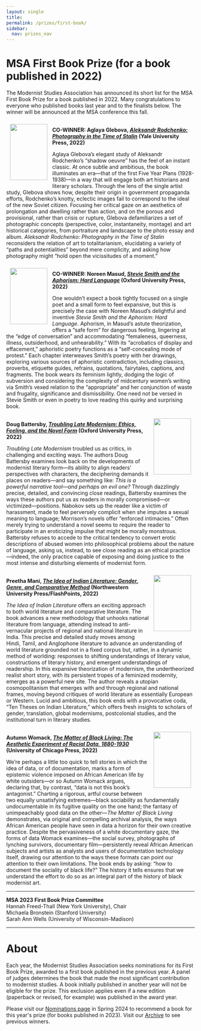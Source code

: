 ```yaml
---
layout: single
title: 
permalink: /prizes/first-book/
sidebar:
  nav: prizes_nav
---
```


<!-- #BeginEditable "content" -->
<h1>MSA First Book Prize (for a book published in 2022)</h1>
<p>The Modernist Studies Association has announced its short list for
	the MSA First Book Prize for a book published in 2022. Many
	congratulations to everyone who published books last year and to the
	finalists below. The winner will be announced at the MSA conference
	this fall.</p>
<!-- FIRST NOMINEE -->
<div>
	<img src="https://yale-press-us.imgix.net/covers/9780300254037.jpg"
		width="100" height="150" align="left" style="padding:10px;" />
	<p>
		<br />
		<strong>CO-WINNER: Aglaya Glebova, <em><a
					href="https://yalebooks.yale.edu/book/9780300254037/aleksandr-rodchenko/"
					target="_blank">Aleksandr Rodchenko: Photography in
					the Time of Stalin</a></em> (Yale University Press,
			2022)</strong>
	</p>
	<p>Aglaya Glebova’s elegant study of Aleksandr Rodchenko’s “shadow
		oeuvre” has the feel of an instant classic. At once subtle and
		ambitious, the book illuminates an era—that of the first Five
		Year Plans (1928-1938)—in a way that will engage both art
		historians and literary scholars. Through the lens of the single
		artist study, Glebova shows how, despite their origin in
		government propaganda efforts, Rodchenko’s knotty, eclectic
		images fail to correspond to the ideal of the new Soviet
		citizen. Focusing her critical gaze on an aesthetics of
		prolongation and dwelling rather than action, and on the porous
		and provisional, rather than crisis or rupture, Glebova
		defamiliarizes a set of photographic concepts (perspective,
		color, instantaneity, montage) and art historical categories,
		from portraiture and landscape to the photo essay and album.
			<em>Aleksandr Rodchenko: Photography in the Time of
			Stalin</em> reconsiders the relation of art to
		totalitarianism, elucidating a variety of “paths and
		potentialities” beyond mere complicity, and asking how
		photography might “hold open the vicissitudes of a moment.”</p>
</div>

<div>
	<img
		src="https://fdslive.oup.com/covers/gab/180-0-72-jpg-RGB-85/9780192895899.jpg"
		width="100" height="150" align="left" style="padding:10px;" />
	<p>
		<br />
		<strong>CO-WINNER: Noreen Masud, <em><a
					href="https://global.oup.com/academic/product/stevie-smith-and-the-aphorism-9780192895899"
					target="_blank">Stevie Smith and the Aphorism: Hard
					Language</a></em> (Oxford University Press,
			2022)</strong>
	</p>
	<p>One wouldn’t expect a book tightly focused on a single poet and a
		small form to feel expansive, but this is precisely the case
		with Noreen Masud’s delightful and inventive <em>Stevie Smith
			and the Aphorism: Hard Language</em>. Aphorism, in Masud’s
		astute theorization, offers a “safe form” for dangerous feeling,
		lingering at the “edge of conversation” and accommodating
		“femaleness, queerness, illness, outsiderhood, and
		unhearability.” With its “acrobatics of display and effacement,”
		aphoristic poetry functions as a “self-concealing mode of
		protest.” Each chapter interweaves Smith’s poetry with her
		drawings, exploring various sources of aphoristic contradiction,
		including classics, proverbs, etiquette guides, refrains,
		quotations, fairytales, captions, and fragments. The book wears
		its feminism lightly, dodging the logic of subversion and
		considering the complexity of midcentury women’s writing via
		Smith’s vexed relation to the “appropriate” and her conjunction
		of waste and frugality, significance and dismissibility. One
		need not be versed in Stevie Smith or even in poetry to love
		reading this quirky and surprising book. </p>
</div>
<div>
	<img
		src="https://fdslive.oup.com/covers/gab/180-0-72-jpg-RGB-85/9780192863331.jpg"
		width="100" height="150" align="right" style="padding:10px;" />
	<p>
		<br />
		<strong>Doug Battersby, <em><a
					href="https://global.oup.com/academic/product/troubling-late-modernism-9780192863331"
					target="_blank">Troubling Late Modernism: Ethics,
					Feeling, and the Novel Form</a></em> (Oxford
			University Press, 2022)</strong>
	</p>
	<p><em>Troubling Late Modernism</em> troubled us as critics, in
		challenging and exciting ways. The authors Doug Battersby
		examines look back on the developments of modernist literary
		form—its ability to align readers’ perspectives with characters,
		the deciphering demands it places on readers—and say something
		like: <em>This is a powerful narrative tool—and perhaps an evil
			one?</em> Through dazzlingly precise, detailed, and
		convincing close readings, Battersby examines the ways these
		authors put us as readers in morally compromised—or
		victimized—positions. Nabokov sets up the reader like a victim
		of harassment, made to feel perversely complicit when she
		imputes a sexual meaning to language; Morrison’s novels offer
		“enforced intimacies.” Often merely trying to understand a novel
		seems to require the reader to participate in an eroticizing
		impulse that might be morally monstrous. Battersby refuses to
		accede to the critical tendency to convert erotic descriptions
		of abused women into philosophical problems about the nature of
		language, asking us, instead, to see close reading as an ethical
		practice—indeed, the only practice capable of exposing and doing
		justice to the most intense and disturbing elements of modernist
		form.</p>
</div>
<!-- SECOND NOMINEE -->
<!-- THIRD NOMINEE -->
<div>
	<img
		src="https://df83e96a84d8529ac3a1-b14d7eeab70e892e89289d791c854243.ssl.cf2.rackcdn.com/s/1/1639499523/northwest_298W/3641.jpg"
		width="100" height="150" align="right" style="padding:10px;" />
	<p>
		<br />
		<strong>Preetha Mani, <em><a
					href="https://nupress.northwestern.edu/9780810144996/the-idea-of-indian-literature/"
					target="_blank">The Idea of Indian Literature:
					Gender, Genre, and Comparative Method</a></em>
			(Northwestern University Press/FlashPoints, 2022) </strong>
	</p>
	<p><em>The Idea of Indian Literature</em> offers an exciting
		approach to both world literature and comparative literature.
		The book advances a new methodology that unhooks national
		literature from language, attending instead to anti-vernacular
		projects of regional and national literature in India. This
		precise and detailed study moves among Hindi, Tamil, and
		Anglophone literature to advance an understanding of world
		literature grounded not in a fixed corpus but, rather, in a
		dynamic method of worlding: responses to shifting understandings
		of literary value, constructions of literary history, and
		emergent understandings of readership. In this expansive
		theorization of modernism, the undertheorized realist short
		story, with its persistent tropes of a feminized modernity,
		emerges as a powerful new site. The author reveals a utopian
		cosmopolitanism that emerges with and through regional and
		national frames, moving beyond critiques of world literature as
		essentially European or Western. Lucid and ambitious, this book
		ends with a provocative coda, “Ten Theses on Indian Literature,”
		which offers fresh insights to scholars of gender, translation,
		global modernisms, postcolonial studies, and the institutional
		turn in literary studies. </p>
</div>
<!-- FOURTH NOMINEE -->

<!-- FIFTH NOMINEE -->
<div>
	<img
		src="https://press.uchicago.edu/.imaging/mte/ucp/medium/dam/ucp/books/jacket/978/02/26/80/9780226806914.jpg/jcr:content/9780226806914.jpg"
		width="100" height="150" align="right" style="padding:10px;" />
	<p>
		<br />
		<strong>Autumn Womack, <em><a
					href="https://press.uchicago.edu/ucp/books/book/chicago/M/bo114655831.html"
					target="_blank">The Matter of Black Living: The
					Aesthetic Experiment of Racial Data,
				1880-1930</a></em> (University of Chicago Press,
			2022)</strong>
	</p>
	<p>We’re perhaps a little too quick to tell stories in which the
		idea of data, or of documentation, marks a form of epistemic
		violence imposed on African American life by white outsiders—or
		so Autumn Womack argues, declaring that, by contrast, “data is
		not this book’s antagonist.” Charting a rigorous, artful course
		between two equally unsatisfying extremes—black sociability as
		fundamentally undocumentable in its fugitive quality on the one
		hand; the fantasy of unimpeachably good data on the other—<em>The
		Matter of Black Living</em> demonstrates, via original and compelling
		archival analysis, the ways African American people have seen in
		data a horizon for their own creative practice. Despite the
		pervasiveness of a white documentary gaze, the forms of data
		Womack examines—the social survey, photographs of lynching
		survivors, documentary film—persistently reveal African American
		subjects and artists as analysts and users of documentation
		technology itself, drawing our attention to the ways these
		formats can point our attention to their own limitations. The
		book ends by asking: “how to document the sociality of black
		life?” The history it tells ensures that we understand the
		effort to do so as an integral part of the history of black
		modernist art.</p>
</div>
<hr />
<!-- COMMITTEE -->
<p><strong>MSA 2023 First Book Prize Committee</strong><br />Hannah
	Freed-Thall (New York University), Chair<br /> Michaela Bronstein
	(Stanford University)<br /> Sarah Ann Wells (University of
	Wisconsin-Madison)<br />
</p>
<hr />
<h1>About</h1>
<p>Each year, the Modernist Studies Association seeks nominations for
	its First Book Prize, awarded to a first book published in the
	previous year. A panel of judges determines the book that made the
	most significant contribution to modernist studies. A book initially
	published in another year will not be eligible for the prize. This
	exclusion applies even if a new edition (paperback or revised, for
	example) was published in the award year.<br />
<p>Please visit our <a href="/msa/prizes/nominate.html">Nominations page</a>
	in Spring 2024 to recommend a book for this year's prize (for books
	published in 2023). Visit our <a href="/msa/prizes/archive.html"
		>Archive</a> to see previous winners.</p>
<!-- #EndEditable -->